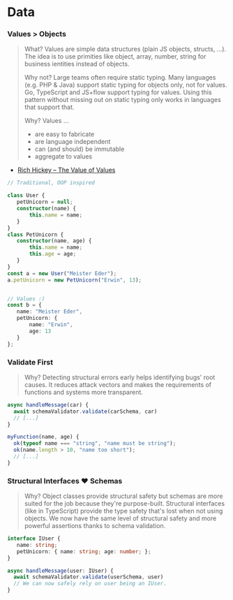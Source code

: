# Data

### Values &gt; Objects

> What? Values are simple data structures \(plain JS objects, structs, ...\). The idea is to use primities like object, array, number, string for business ientities instead of objects.
>
> Why not? Large teams often require static typing. Many languages \(e.g. PHP & Java\) support static typing for objects only, not for values. Go, TypeScript and JS+flow support typing for values. Using this pattern without missing out on static typing only works in languages that support that.
>
> Why? Values ...
>
> * are easy to fabricate
> * are language independent
> * can \(and should\) be immutable
> * aggregate to values

* [Rich Hickey – The Value of Values](http://youtube.com/watch?v=-6BsiVyC1kM)

```typescript
// Traditional, OOP inspired

class User {
   petUnicorn = null;
   constructor(name) {
       this.name = name;
   }
}
class PetUnicorn {
   constructor(name, age) {
       this.name = name;
       this.age = age;
   }
}
const a = new User("Meister Eder");
a.petUnicorn = new PetUnicorn("Erwin", 13);


// Values :)
const b = {
   name: "Meister Eder",
   petUnicorn: {
       name: "Erwin",
       age: 13
   }
};
```

### Validate First

> Why? Detecting structural errors early helps identifying bugs' root causes. It reduces attack vectors and makes the requirements of functions and systems more transparent.

```typescript
async handleMessage(car) {
  await schemaValidator.validate(carSchema, car)
  // [...]
}

myFunction(name, age) {
  ok(typeof name === "string", "name must be string");
  ok(name.length > 10, "name too short");
  // [...]
}
```

### Structural Interfaces ❤️️ Schemas

> Why? Object classes provide structural safety but schemas are more suited for the job because they're purpose-built. Structural interfaces \(like in TypeScript\) provide the type safety that's lost when not using objects. We now have the same level of structural safety and more powerful assertions thanks to schema validation.

```typescript
interface IUser {
   name: string;
   petUnicorn: { name: string; age: number; };
}

async handleMessage(user: IUser) {
  await schemaValidator.validate(userSchema, user)
  // We can now safely rely on user being an IUser.
}


```



